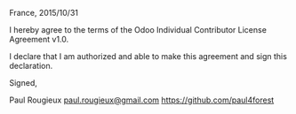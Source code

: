 France, 2015/10/31

I hereby agree to the terms of the Odoo Individual Contributor License
Agreement v1.0.

I declare that I am authorized and able to make this agreement and sign this
declaration.

Signed,

Paul Rougieux paul.rougieux@gmail.com https://github.com/paul4forest
